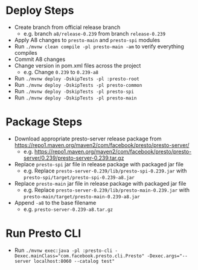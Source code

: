 # Deploy Steps
- Create branch from official release branch
    - e.g. branch `a8/release-0.239` from branch `release-0.239`
- Apply A8 changes to `presto-main` and `presto-spi` modules
- Run `./mvnw clean compile -pl presto-main -am` to verify everything compiles
- Commit A8 changes
- Change version in pom.xml files across the project
    - e.g. Change `0.239` to `0.239-a8`
- Run `./mvnw deploy -DskipTests -pl :presto-root`
- Run `./mvnw deploy -DskipTests -pl presto-common`
- Run `./mvnw deploy -DskipTests -pl presto-spi`
- Run `./mvnw deploy -DskipTests -pl presto-main`

# Package Steps
- Download appropriate presto-server release package from https://repo1.maven.org/maven2/com/facebook/presto/presto-server/
    - e.g. https://repo1.maven.org/maven2/com/facebook/presto/presto-server/0.239/presto-server-0.239.tar.gz
- Replace `presto-spi` jar file in release package with packaged jar file
    - e.g. Replace `presto-server-0.239/lib/presto-spi-0.239.jar` with `presto-spi/target/presto-spi-0.239-a8.jar`
- Replace `presto-main` jar file in release package with packaged jar file
    - e.g. Replace `presto-server-0.239/lib/presto-main-0.239.jar` with `presto-main/target/presto-main-0.239-a8.jar`
- Append `-a8` to the base filename
    - e.g. `presto-server-0.239-a8.tar.gz`

# Run Presto CLI
- Run `./mvnw exec:java -pl :presto-cli -Dexec.mainClass="com.facebook.presto.cli.Presto" -Dexec.args="--server localhost:8060 --catalog test"`
